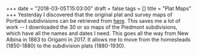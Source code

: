 +++
date = "2018-03-05T15:03:00"
draft = false
tags = []
title = "Plat Maps"
+++
Yesterday I discovered that the original plat and survey maps of Portland subdivisions can be retrieved from [here](http://www3.multco.us/slv/?Viewer=SAIL). This saves me a lot of work -- I downloaded the 30 or so maps of the Piedmont subdivisions, which have all the names and dates I need. This goes all the way from New Albina in 1883 to Origami in 2017. It allows me to move 
from the homesteads (1850-1880) to the subdivision plats (1880-1930).